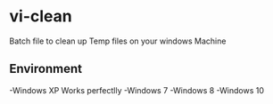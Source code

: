 # vi-clean
Batch file to clean up Temp files on your windows Machine
## Environment
  -Windows XP  Works perfectlly
  -Windows 7
  -Windows 8
  -Windows 10
